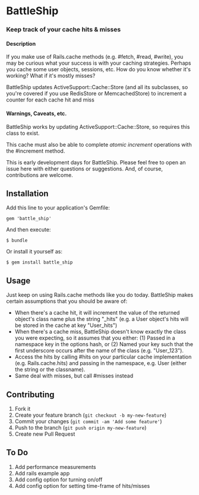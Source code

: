 # BattleShip

### Keep track of your cache hits & misses

#### Description
If you make use of Rails.cache methods (e.g. #fetch, #read, #write), you may be
curious what your success is with your caching strategies. Perhaps you cache
some user objects, sessions, etc. How do you know whether it's working? What if
it's mostly misses?

BattleShip updates ActiveSupport::Cache::Store (and all its subclasses, so
you're covered if you use RedisStore or MemcachedStore) to increment a counter
for each cache hit and miss

#### Warnings, Caveats, etc.
BattleShip works by updating ActiveSupport::Cache::Store, so requires this class
to exist.

This cache must also be able to complete _atomic increment_ operations with the #increment method.

This is early development days for BattleShip. Please feel free to open an issue
here with either questions or suggestions. And, of course, contributions are
welcome.

## Installation

Add this line to your application's Gemfile:

    gem 'battle_ship'

And then execute:

    $ bundle

Or install it yourself as:

    $ gem install battle_ship

## Usage

Just keep on using Rails.cache methods like you do today. BattleShip makes
certain assumptions that you should be aware of:
* When there's a cache hit, it will increment the value of the returned object's
  class name plus the string "\_hits" (e.g. a User object's hits will be stored
in the cache at key "User_hits")
* When there's a cache miss, BattleShip doesn't know exactly the class you were
  expecting, so it assumes that you either: (1) Passed in a namespace key in
the options hash, or (2) Named your key such that the first underscore occurs
after the name of the class (e.g. "User_123").
* Access the hits by calling #hits on your particular cache implementation (e.g.
  Rails.cache.hits) and passing in the namespace, e.g. User (either the string
or the classname).
* Same deal with misses, but call #misses instead


## Contributing

1. Fork it
2. Create your feature branch (`git checkout -b my-new-feature`)
3. Commit your changes (`git commit -am 'Add some feature'`)
4. Push to the branch (`git push origin my-new-feature`)
5. Create new Pull Request

## To Do

1. Add performance measurements
2. Add rails example app
3. Add config option for turning on/off
4. Add config option for setting time-frame of hits/misses
